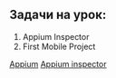 ## Задачи на урок:

1. Appium Inspector
2. First Mobile Project

[Appium](https://github.com/appium/appium-desktop/releases)
[Appium inspector](https://github.com/appium/appium-inspector/releases)




